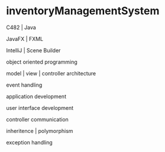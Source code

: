 # inventoryManagementSystem

C482 | Java

JavaFX | FXML 

IntelliJ | Scene Builder

object oriented programming

model | view | controller architecture

event handling

application development

user interface development

controller communication

inheritence | polymorphism

exception handling

